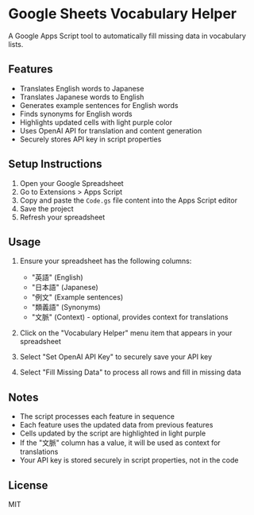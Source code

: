 # Google Sheets Vocabulary Helper

A Google Apps Script tool to automatically fill missing data in vocabulary lists.

## Features

- Translates English words to Japanese
- Translates Japanese words to English
- Generates example sentences for English words
- Finds synonyms for English words
- Highlights updated cells with light purple color
- Uses OpenAI API for translation and content generation
- Securely stores API key in script properties

## Setup Instructions

1. Open your Google Spreadsheet
2. Go to Extensions > Apps Script
3. Copy and paste the `Code.gs` file content into the Apps Script editor
4. Save the project
5. Refresh your spreadsheet

## Usage

1. Ensure your spreadsheet has the following columns:
   - "英語" (English)
   - "日本語" (Japanese)
   - "例文" (Example sentences)
   - "類義語" (Synonyms)
   - "文脈" (Context) - optional, provides context for translations

2. Click on the "Vocabulary Helper" menu item that appears in your spreadsheet
3. Select "Set OpenAI API Key" to securely save your API key
4. Select "Fill Missing Data" to process all rows and fill in missing data

## Notes

- The script processes each feature in sequence
- Each feature uses the updated data from previous features
- Cells updated by the script are highlighted in light purple
- If the "文脈" column has a value, it will be used as context for translations
- Your API key is stored securely in script properties, not in the code

## License

MIT 